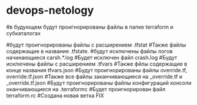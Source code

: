 # devops-netology


#в будующем будут проигнорированы файлы в папке terraform и субкаталогах

#будут проигнорированы файлы с расширением 
	.tfstat
#Также файлы содержащие в название 
	.tfstate.
#будут исключены файлы логов начинающиеся 
	carsh.*.log 
#Будет исключен файл 
	crash.log
#Будут исключены файлы с расширением 
	.tfvars 
#Также фйлы содержащие в конце названия 
	tfvars.json
#Будут проигнорированы файлы 
	override.tf, override.tf.json 
#Также все файлы заканчивающиеся на 
	_override.tf и _override.tf.json
#Будут проигнорированы файлы конфигураций консоли оканчивающиеся на 
	.terraformc 
#Будет проигнорирован файл 
	terraform.rc
#Создана новая ветка
	FIX
